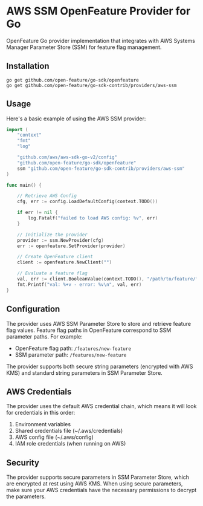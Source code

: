 # AWS SSM OpenFeature Provider for Go

OpenFeature Go provider implementation that integrates with AWS Systems Manager Parameter Store (SSM) for feature flag management.

## Installation

```shell
go get github.com/open-feature/go-sdk/openfeature
go get github.com/open-feature/go-sdk-contrib/providers/aws-ssm
```

## Usage

Here's a basic example of using the AWS SSM provider:

```go
import (
	"context"
	"fmt"
	"log"

	"github.com/aws/aws-sdk-go-v2/config"
	"github.com/open-feature/go-sdk/openfeature"
	ssm "github.com/open-feature/go-sdk-contrib/providers/aws-ssm"
)

func main() {

	// Retrieve AWS Config
	cfg, err := config.LoadDefaultConfig(context.TODO())

	if err != nil {
		log.Fatalf("failed to load AWS config: %v", err)
	}

	// Initialize the provider
	provider := ssm.NewProvider(cfg)
	err := openfeature.SetProvider(provider)

	// Create OpenFeature client
	client := openfeature.NewClient("")

	// Evaluate a feature flag
	val, err := client.BooleanValue(context.TODO(), "/path/to/feature/flag", false, nil)
	fmt.Printf("val: %+v - error: %v\n", val, err)
}
```

## Configuration

The provider uses AWS SSM Parameter Store to store and retrieve feature flag values. Feature flag paths in OpenFeature correspond to SSM parameter paths. For example:

- OpenFeature flag path: `/features/new-feature`
- SSM parameter path: `/features/new-feature`

The provider supports both secure string parameters (encrypted with AWS KMS) and standard string parameters in SSM Parameter Store.

## AWS Credentials

The provider uses the default AWS credential chain, which means it will look for credentials in this order:
1. Environment variables
2. Shared credentials file (~/.aws/credentials)
3. AWS config file (~/.aws/config)
4. IAM role credentials (when running on AWS)

## Security

The provider supports secure parameters in SSM Parameter Store, which are encrypted at rest using AWS KMS. When using secure parameters, make sure your AWS credentials have the necessary permissions to decrypt the parameters.